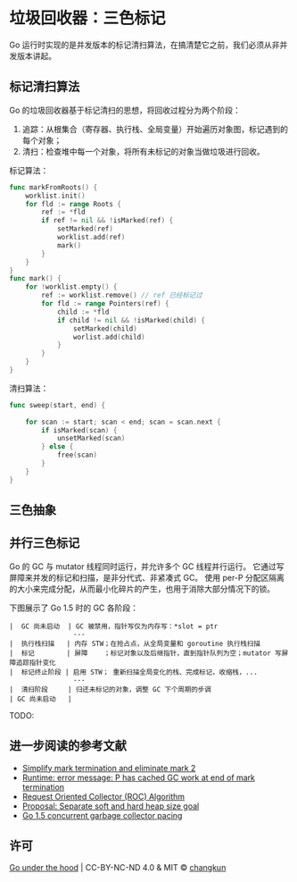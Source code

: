 # 垃圾回收器：三色标记

Go 运行时实现的是并发版本的标记清扫算法，在搞清楚它之前，我们必须从非并发版本讲起。

## 标记清扫算法

Go 的垃圾回收器基于标记清扫的思想，将回收过程分为两个阶段：

1. 追踪：从根集合（寄存器、执行栈、全局变量）开始遍历对象图，标记遇到的每个对象；
2. 清扫：检查堆中每一个对象，将所有未标记的对象当做垃圾进行回收。

标记算法：

```go
func markFromRoots() {
    worklist.init()
    for fld := range Roots {
        ref := *fld
        if ref != nil && !isMarked(ref) {
            setMarked(ref)
            worklist.add(ref)
            mark()
        }
    }
}
func mark() {
    for !worklist.empty() {
        ref := worklist.remove() // ref 已经标记过
        for fld := range Pointers(ref) {
            child := *fld
            if child != nil && !isMarked(child) {
                setMarked(child)
                worlist.add(child)
            }
        }
    }
}
```

清扫算法：

```go
func sweep(start, end) {
    
    for scan := start; scan < end; scan = scan.next {
        if isMarked(scan) {
            unsetMarked(scan)
        } else {
            free(scan)
        }
    }
}
```

## 三色抽象

## 并行三色标记

Go 的 GC 与 mutator 线程同时运行，并允许多个 GC 线程并行运行。
它通过写屏障来并发的标记和扫描，是非分代式、非紧凑式 GC。
使用 per-P 分配区隔离的大小来完成分配，从而最小化碎片的产生，也用于消除大部分情况下的锁。

下图展示了 Go 1.5 时的 GC 各阶段：

```
|  GC 尚未启动  | GC 被禁用，指针写仅为内存写：*slot = ptr
                ---
|  执行栈扫描   | 内存 STW；在抢占点，从全局变量和 goroutine 执行栈扫描 
|  标记        | 屏障    ；标记对象以及后继指针，直到指针队列为空；mutator 写屏障追踪指针变化
|  标记终止阶段 | 启用 STW； 重新扫描全局变化的栈、完成标记，收缩栈，...
                ---
|  清扫阶段     | 归还未标记的对象，调整 GC 下个周期的步调
| GC 尚未启动   | 
```

TODO:

## 进一步阅读的参考文献

- [Simplify mark termination and eliminate mark 2](https://github.com/golang/go/issues/26903)
- [Runtime: error message: P has cached GC work at end of mark termination](https://github.com/golang/go/issues/27993)
- [Request Oriented Collector (ROC) Algorithm](golang.org/s/gctoc)
- [Proposal: Separate soft and hard heap size goal](https://github.com/golang/proposal/blob/master/design/14951-soft-heap-limit.md)
- [Go 1.5 concurrent garbage collector pacing](https://docs.google.com/document/d/1wmjrocXIWTr1JxU-3EQBI6BK6KgtiFArkG47XK73xIQ/edit#)

## 许可

[Go under the hood](https://github.com/changkun/go-under-the-hood) | CC-BY-NC-ND 4.0 & MIT &copy; [changkun](https://changkun.de)